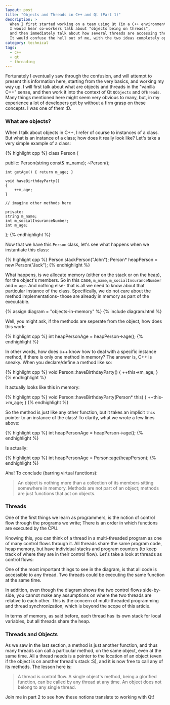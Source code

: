 ```yaml
---
layout: post
title: "Objects and Threads in C++ and Qt (Part 1)"
description: >
  When I first started working on a team using Qt (in a C++ environment),
  I would hear co-workers talk about "objects being on threads",
  and then immediately talk about how several threads are accessing the same object.
  It would confuse the hell out of me, with the two ideas completely opposed to each other.
category: technical
tags:
  - c++
  - qt
  - threading
---
```


Fortunately I eventually saw through the confusion, and will attempt to present this information here, starting from the very basics, and working my way up. I will first talk about what are objects and threads in the "vanilla C++" sense, and then work it into the context of Qt <code>QObjects</code> and <code>QThreads</code>. Many things mentioned here might seem very obvious to many, but, in my experience a lot of developers get by without a firm grasp on these concepts. I was one of them :D.

### What are objects?

When I talk about objects in C++, I refer of course to instances of a class. But what is an instance of a class; how does it really look like? Let's take a very simple example of a class:

{% highlight cpp %}
class Person {

public:
    Person(string const& m_name);
    ~Person();

    int getAge() { return m_age; }

    void haveBirthdayParty()
    {
        ++m_age;
    }

    // imagine other methods here

    private:
    string m_name;
    int m_socialInsuranceNumber;
    int m_age;
};
{% endhighlight %}

Now that we have this <code>Person</code> class, let's see what happens when we instantiate this class:

{% highlight cpp %}
Person stackPerson("John");
Person* heapPerson = new Person("Jack");
{% endhighlight %}

What happens, is we allocate memory (either on the stack or on the heap), for the object's members. So in this case, <code>m_name</code>, <code>m_socialInsuranceNumber</code> and <code>m_age</code>. And nothing else- that is all we need to know about that particular instance of the class. Specifically, we do not care about the method implementations- those are already in memory as part of the executable.

{% assign diagram = "objects-in-memory" %}
{% include diagram.html %}

Well, you might ask, if the methods are seperate from the object, how does this work:

{% highlight cpp %}
int heapPersonAge = heapPerson->age();
{% endhighlight %}

In other words, how does c++ know how to deal with a specific instance method, if there is only one method in memory? The answer is, C++ is sneaky. When you declare/define a method like so:

{% highlight cpp %}
void Person::haveBirthdayParty()
{
    ++this->m_age;
}
{% endhighlight %}

<p>
It actually looks like this in memory:
</p>

{% highlight cpp %}
void Person::haveBirthdayParty(Person* this)
{
    ++this->m_age;
}
{% endhighlight %}

So the method is just like any other function, but it takes an implicit <code>this</code> pointer to an instance of the class! To clarify, what we wrote a few lines above:

{% highlight cpp %}
int heapPersonAge = heapPerson->age();
{% endhighlight %}

Is actually:

{% highlight cpp %}
int heapPersonAge = Person::age(heapPerson);
{% endhighlight %}

Aha! To conclude (barring virtual functions):

> An object is nothing more than a collection of its members sitting somewhere in memory. Methods are not part of an object; methods are just functions that act on objects.

### Threads

One of the first things we learn as programmers, is the notion of control flow through the programs we write; There is an order in which functions are executed by the CPU.

Knowing this, you can think of a thread in a multi-threaded program as one of many control flows through it. All threads share the same program code, heap memory, but have individual stacks and program counters (to keep track of where they are in their control flow). Let's take a look at threads as control flows:

One of the most important things to see in the diagram, is that all code is accessible to any thread. Two threads could be executing the same function at the same time.

In addition, even though the diagram shows the two control flows side-by-side, you cannot make any assumptions on where the two threads are relative to each other. This is the concern of multi-threaded programming and thread synchronization, which is beyond the scope of this article.

In terms of memory, as said before, each thread has its own stack for local variables, but all threads share the heap.

### Threads and Objects

As we saw in the last section, a method is just another function, and thus many threads can call a particular method, on the same object, even at the same time. All a thread needs is a pointer to the location of an object (even if the object is on another thread's stack :S), and it is now free to call any of its methods. The lesson here is:

> A thread is control flow. A single object's method, being a glorified function, can be called by any thread at any time. An object does not belong to any single thread.

Join me in part 2 to see how these notions translate to working with Qt! 
